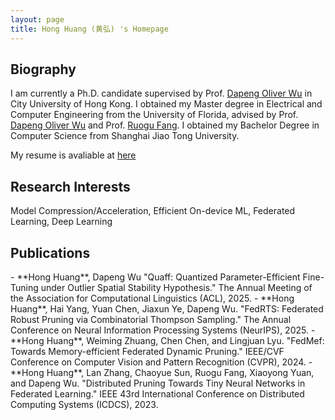 ```yaml
---
layout: page
title: Hong Huang (黄弘) 's Homepage
---
```

<!-- - Master of Science in Electrical and Computer Engineering, University of Florida, 2023
- Bachelor of Engineering in Computer Science, Shanghai Jiao Tong University, 2021 -->

<h2> Biography </h2>  

I am currently a Ph.D. candidate supervised by Prof. [Dapeng Oliver Wu](http://www.wu.ece.ufl.edu/) in City University of Hong Kong. I obtained my Master degree in Electrical and Computer Engineering from the University of Florida, advised by Prof. [Dapeng Oliver Wu](http://www.wu.ece.ufl.edu/) and Prof. [Ruogu Fang](https://lab-smile.github.io/). I obtained my Bachelor Degree in Computer Science from Shanghai Jiao Tong University. 

My resume is avaliable at [here](/CV_Hong_Huang.pdf)

<h2> Research Interests </h2> 
Model Compression/Acceleration, Efficient On-device ML, Federated Learning, Deep Learning

<h2> Publications </h2> 
- **Hong Huang**, Dapeng Wu "Quaff: Quantized Parameter-Efficient Fine-Tuning under Outlier Spatial Stability Hypothesis." The Annual Meeting of the Association for Computational Linguistics (ACL), 2025.
- **Hong Huang**, Hai Yang, Yuan Chen, Jiaxun Ye, Dapeng Wu. "FedRTS: Federated Robust Pruning via Combinatorial Thompson Sampling." The Annual Conference on Neural Information Processing Systems (NeurIPS), 2025.
- **Hong Huang**, Weiming Zhuang, Chen Chen, and Lingjuan Lyu. "FedMef: Towards Memory-efficient Federated Dynamic Pruning." IEEE/CVF Conference on Computer Vision and Pattern Recognition (CVPR), 2024.
- **Hong Huang**, Lan Zhang, Chaoyue Sun, Ruogu Fang, Xiaoyong Yuan, and Dapeng Wu. "Distributed Pruning Towards Tiny Neural Networks in Federated Learning." IEEE 43rd International Conference on Distributed Computing Systems (ICDCS), 2023.



